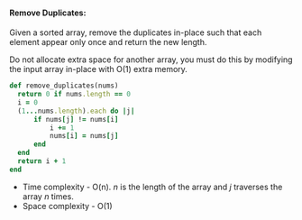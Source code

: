 #### Remove Duplicates:
Given a sorted array, remove the duplicates in-place such that each element appear only once and return the new length.

Do not allocate extra space for another array, you must do this by modifying the input array in-place with O(1) extra memory.

```Ruby
def remove_duplicates(nums)
  return 0 if nums.length == 0
  i = 0
  (1...nums.length).each do |j|
      if nums[j] != nums[i]
          i += 1
          nums[i] = nums[j]
      end
  end
  return i + 1
end
```
- Time complexity - O(n). <i>n</i> is the length of the array and <i>j</i> traverses the array <i>n</i> times.
- Space complexity - O(1)
